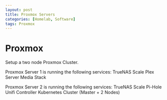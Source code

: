 ```yaml
---
layout: post
title: Proxmox Servers
categories: [Homelab, Software]
tags: Proxmox
---
```


# Proxmox

Setup a two node Proxmox Cluster.

Proxmox Server 1 is running the following services:
    TrueNAS Scale
    Plex Server
    Media Stack

Proxmox Server 2 is running the following services:
    TrueNAS Scale
    Pi-Hole
    Unifi Controller
    Kubernetes Cluster (Master + 2 Nodes)